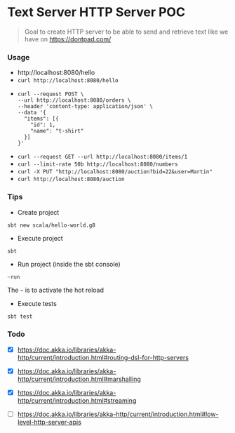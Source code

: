 # Text Server HTTP Server POC

> Goal to create HTTP server to be able to send and retrieve text like we have on https://dontpad.com/

### Usage
* http://localhost:8080/hello
* `curl http://localhost:8080/hello`
* ```
  curl --request POST \
  --url http://localhost:8080/orders \
  --header 'content-type: application/json' \
  --data '{
    "items": [{
      "id": 1,
      "name": "t-shirt"
    }]
  }'
  ```
* `curl --request GET --url http://localhost:8080/items/1`
* `curl --limit-rate 50b http://localhost:8080/numbers`
* `curl -X PUT "http://localhost:8080/auction?bid=22&user=Martin"`
* `curl http://localhost:8080/auction`

### Tips

* Create project
```
sbt new scala/hello-world.g8
```

* Execute project
```
sbt
```

* Run project (inside the sbt console)
```sbt
~run
```
The `~` is to activate the hot reload

* Execute tests
```
sbt test
```

### Todo
- [x] https://doc.akka.io/libraries/akka-http/current/introduction.html#routing-dsl-for-http-servers
- [x] https://doc.akka.io/libraries/akka-http/current/introduction.html#marshalling
- [x] https://doc.akka.io/libraries/akka-http/current/introduction.html#streaming
- [ ] https://doc.akka.io/libraries/akka-http/current/introduction.html#low-level-http-server-apis

